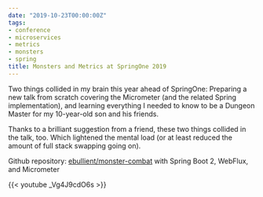 ```yaml
---
date: "2019-10-23T00:00:00Z"
tags:
- conference
- microservices
- metrics
- monsters
- spring
title: Monsters and Metrics at SpringOne 2019
---
```

Two things collided in my brain this year ahead of SpringOne: Preparing a new talk from scratch covering the Micrometer (and the related Spring implementation), and learning everything I needed to know to be a Dungeon Master for my 10-year-old son and his friends.

Thanks to a brilliant suggestion from a friend, these two things collided in the talk, too. Which lightened the mental load (or at least reduced the amount of full stack swapping going on).

Github repository: [ebullient/monster-combat](https://github.com/ebullient/monster-combat) with Spring Boot 2, WebFlux, and Micrometer

{{< youtube _Vg4J9cdO6s >}}
